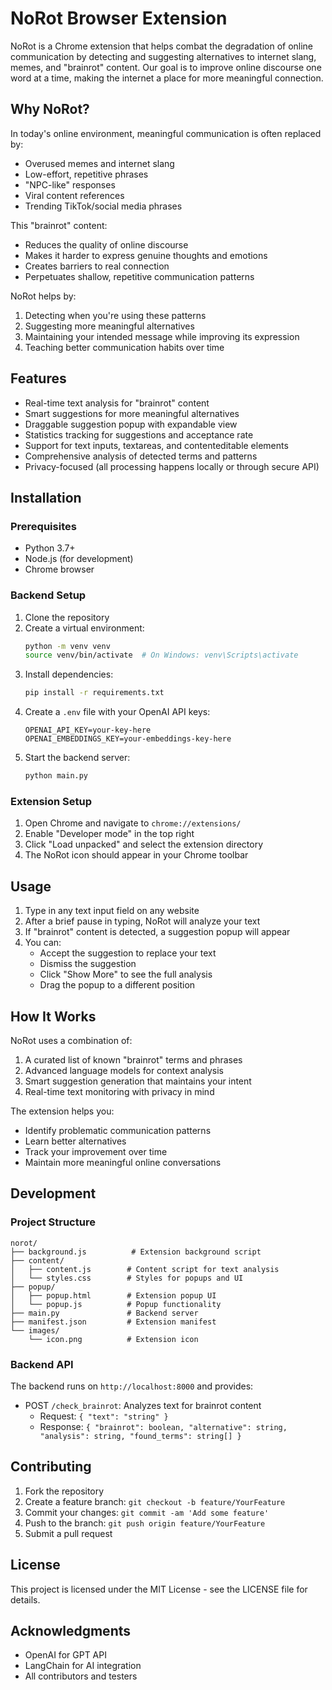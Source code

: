 # NoRot Browser Extension

NoRot is a Chrome extension that helps combat the degradation of online communication by detecting and suggesting alternatives to internet slang, memes, and "brainrot" content. Our goal is to improve online discourse one word at a time, making the internet a place for more meaningful connection.

## Why NoRot?

In today's online environment, meaningful communication is often replaced by:
- Overused memes and internet slang
- Low-effort, repetitive phrases
- "NPC-like" responses
- Viral content references
- Trending TikTok/social media phrases

This "brainrot" content:
- Reduces the quality of online discourse
- Makes it harder to express genuine thoughts and emotions
- Creates barriers to real connection
- Perpetuates shallow, repetitive communication patterns

NoRot helps by:
1. Detecting when you're using these patterns
2. Suggesting more meaningful alternatives
3. Maintaining your intended message while improving its expression
4. Teaching better communication habits over time

## Features

- Real-time text analysis for "brainrot" content
- Smart suggestions for more meaningful alternatives
- Draggable suggestion popup with expandable view
- Statistics tracking for suggestions and acceptance rate
- Support for text inputs, textareas, and contenteditable elements
- Comprehensive analysis of detected terms and patterns
- Privacy-focused (all processing happens locally or through secure API)

## Installation

### Prerequisites
- Python 3.7+
- Node.js (for development)
- Chrome browser

### Backend Setup
1. Clone the repository
2. Create a virtual environment:
   ```bash
   python -m venv venv
   source venv/bin/activate  # On Windows: venv\Scripts\activate
   ```
3. Install dependencies:
   ```bash
   pip install -r requirements.txt
   ```
4. Create a `.env` file with your OpenAI API keys:
   ```
   OPENAI_API_KEY=your-key-here
   OPENAI_EMBEDDINGS_KEY=your-embeddings-key-here
   ```
5. Start the backend server:
   ```bash
   python main.py
   ```

### Extension Setup
1. Open Chrome and navigate to `chrome://extensions/`
2. Enable "Developer mode" in the top right
3. Click "Load unpacked" and select the extension directory
4. The NoRot icon should appear in your Chrome toolbar

## Usage

1. Type in any text input field on any website
2. After a brief pause in typing, NoRot will analyze your text
3. If "brainrot" content is detected, a suggestion popup will appear
4. You can:
   - Accept the suggestion to replace your text
   - Dismiss the suggestion
   - Click "Show More" to see the full analysis
   - Drag the popup to a different position

## How It Works

NoRot uses a combination of:
1. A curated list of known "brainrot" terms and phrases
2. Advanced language models for context analysis
3. Smart suggestion generation that maintains your intent
4. Real-time text monitoring with privacy in mind

The extension helps you:
- Identify problematic communication patterns
- Learn better alternatives
- Track your improvement over time
- Maintain more meaningful online conversations

## Development

### Project Structure
```
norot/
├── background.js          # Extension background script
├── content/
│   ├── content.js        # Content script for text analysis
│   └── styles.css        # Styles for popups and UI
├── popup/
│   ├── popup.html        # Extension popup UI
│   └── popup.js          # Popup functionality
├── main.py               # Backend server
├── manifest.json         # Extension manifest
└── images/
    └── icon.png          # Extension icon
```

### Backend API
The backend runs on `http://localhost:8000` and provides:
- POST `/check_brainrot`: Analyzes text for brainrot content
  - Request: `{ "text": "string" }`
  - Response: `{ "brainrot": boolean, "alternative": string, "analysis": string, "found_terms": string[] }`

## Contributing

1. Fork the repository
2. Create a feature branch: `git checkout -b feature/YourFeature`
3. Commit your changes: `git commit -am 'Add some feature'`
4. Push to the branch: `git push origin feature/YourFeature`
5. Submit a pull request

## License

This project is licensed under the MIT License - see the LICENSE file for details.

## Acknowledgments

- OpenAI for GPT API
- LangChain for AI integration
- All contributors and testers
